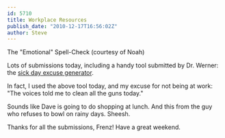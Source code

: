 ```yaml
---
id: 5710
title: Workplace Resources
publish_date: "2010-12-17T16:56:02Z"
author: Steve
---
```

The "Emotional" Spell-Check (courtesy of Noah)

Lots of submissions today, including a handy tool submitted by Dr. Werner: the [sick day excuse generator](http://www.getodd.com/raz/sickday/sickday.html).

In fact, I used the above tool today, and my excuse for not being at work: "The voices told me to clean all the guns today."

Sounds like Dave is going to do shopping at lunch. And this from the guy who refuses to bowl on rainy days. Sheesh.

Thanks for all the submissions, Frenz! Have a great weekend.
